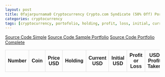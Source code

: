 ```yaml
---
layout: post
title: 0fajarpurnama0 Cryptocurrency Crypto.com Syndicate (50% Off) Portfolio
categories: cryptocurrency
tags: [cryptocurrency, portofolio, holding, profit, loss, initial, current, dollar, Coingecko, API, jQuery, HTML, CSS, JavaScript, JSON, monetization, syndicate, crypto.com, 50%, discount]
---
```


<style>
table {
  font-family: arial, sans-serif;
  border-collapse: collapse;
  width: 100%;
}

td, th {
  border: 1px solid #dddddd;
  text-align: center;
  padding: 8px;
}

tr:nth-child(even) {
  background-color: #dddddd;
}
</style>

<a href="http://mellowads.com/49HMZ">Source Code Simple</a>
<a href="http://mellowads.com/0FZNz">Source Code Sample Portfolio</a>
<a href="http://mellowads.com/5Tjh9">Source Code Portfolio Complete</a>
<table id="portfolio" style="width:100%">
  <tr>
    <th>Number</th>
    <th>Coin</th> 
    <th>Price USD</th>
    <th>Holding</th>
    <th>Current USD</th>
    <th>Initial USD</th>
    <th>Profit or Loss</th>
    <th>USD Profit Taken</th>
	<th>After Profit Taken</th>
  </tr>
  
</table>

<script>
$(document).ready(function(){
	$.ajaxSetup({
		async: false
	});	
	var portfolio = [];
  $.getJSON('https://0fajarpurnama0.github.io/assets/json/crypto_com_portfolio_syndicate.json', function(portfoliocryptocomsyndicate) {
  	var portfoliocryptocomsyndicatelength = portfoliocryptocomsyndicate.portfolio.length
	  for(i = 0; i < portfoliocryptocomsyndicatelength; i++){
        portfolio.push(portfoliocryptocomsyndicate.portfolio[i]);
      }
		//console.log(portfolio);
	});
  var current_usd_accumulate = 0;
  var initial_usd_accumulate = 0;
  var profit_taken_accumulate = 0;
  for (i = 0; i < portfolio.length; i++) {
  	var coin_id = portfolio[i].coin;
    var icon = portfolio[i].icon;
    var holding = portfolio[i].holding_amount;
    var initial_usd = parseInt(portfolio[i].initial_usd_investment);
    var profit_taken = parseInt(portfolio[i].usd_profit_taken);
    profit_taken_accumulate += profit_taken;
    initial_usd_accumulate += initial_usd;
  	$.getJSON("https://api.coingecko.com/api/v3/simple/price?ids="+coin_id+"&vs_currencies=usd", function(data){
    	//console.log(Object.values(data[Object.keys(data)]));
  		var price = Object.values(data[Object.keys(data)]);
      var current_usd = holding * price;
      current_usd_accumulate += current_usd;
      var profit_loss;
      var profit_loss_text_color;
      if(current_usd > initial_usd){
      	profit_loss = (current_usd - initial_usd) / initial_usd * 100;
        profit_loss_text_color = 'green';
      } else if(current_usd < initial_usd){
      	profit_loss = -Math.abs((initial_usd - current_usd) / current_usd * 100);
        profit_loss_text_color = 'red';
      } else {
      	profit_loss = 0;
        profit_loss_text_color = 'black';
      }
	  var after_profit_taken;
	  var after_profit_taken_text_color;
	  if(current_usd + profit_taken > initial_usd){
      	after_profit_taken = (current_usd + profit_taken - initial_usd) / initial_usd * 100;
        after_profit_taken_text_color = 'green';
      } else if(current_usd + profit_taken < initial_usd){
      	after_profit_taken = -Math.abs((initial_usd - (current_usd + profit_taken)) / (current_usd - profit_taken) * 100);
        after_profit_taken_text_color = 'red';
      } else {
      	after_profit_taken = 0;
        after_profit_taken_text_color = 'black';
      }
      print_portfolio('portfolio', i, coin_id, icon, price, holding, current_usd.toFixed(2), initial_usd, profit_loss.toFixed(2), profit_loss_text_color, profit_taken, after_profit_taken_text_color, after_profit_taken.toFixed(2));
		});
  }
  var profit_loss_accumulate;
  var profit_loss_accumulate_text_color;
  if(current_usd_accumulate > initial_usd_accumulate){
    profit_loss_accumulate = (current_usd_accumulate - initial_usd_accumulate) / initial_usd_accumulate * 100;
    profit_loss_accumulate_text_color = 'green';
  } else if(current_usd_accumulate < initial_usd_accumulate){
    profit_loss_accumulate = -Math.abs((initial_usd_accumulate - current_usd_accumulate) / current_usd_accumulate * 100);
    profit_loss_accumulate_text_color = 'red';
  } else {
    profit_loss_accumulate = 0;
    profit_loss_accumulate_text_color = 'black';
  }
  var after_profit_taken_accumulate;
  var after_profit_taken_accumulate_text_color;
  if(current_usd_accumulate + profit_taken_accumulate > initial_usd_accumulate){
    after_profit_taken_accumulate = (current_usd_accumulate + profit_taken_accumulate - initial_usd_accumulate) / initial_usd_accumulate * 100;
    after_profit_taken_accumulate_text_color = 'green';
  } else if(current_usd_accumulate + profit_taken_accumulate < initial_usd_accumulate){
    after_profit_taken_accumulate = -Math.abs((initial_usd_accumulate - (current_usd_accumulate + profit_taken_accumulate)) / (current_usd_accumulate + profit_taken_accumulate) * 100);
    after_profit_taken_accumulate_text_color = 'red';
  } else {
    after_profit_taken_accumulate = 0;
    after_profit_taken_accumulate_text_color = 'black';
  }
  print_portfolio('portfolio', 'Total', '', '', '', '', current_usd_accumulate.toFixed(2), initial_usd_accumulate, profit_loss_accumulate.toFixed(2), profit_loss_accumulate_text_color, profit_taken_accumulate, after_profit_taken_accumulate_text_color, after_profit_taken_accumulate.toFixed(2));
});

function print_portfolio(id, number, coin, icon, price, holding, current_usd, initial_usd, profit_loss, profit_loss_text_color, profit_taken, after_profit_taken_text_color, after_profit_taken){
  $('#'+id).append(`
    <tr>
    	<td>`+number+`</td>
    	<td><img width="15px" src="`+icon+`"/><a href="https://www.coingecko.com/en/coins/`+coin+`">`+coin+`</a></td> 
    	<td>$`+price+`</td>
    	<th>`+holding+`</th>
    	<th>$`+current_usd+`</th>
      <th>$`+initial_usd+`</th>
      <th style="color:`+profit_loss_text_color+`;">`+profit_loss+`%</th>
      <th>$`+profit_taken+`</th>
	  <th style="color:`+after_profit_taken_text_color+`;">`+after_profit_taken+`%</th>
  	</tr>
  `);
}
</script>